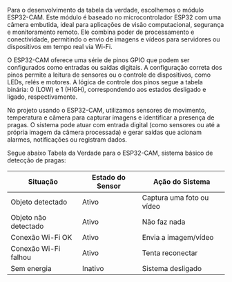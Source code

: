 Para o desenvolvimento da tabela da verdade, escolhemos o módulo ESP32-CAM. Este módulo é baseado no microcontrolador ESP32 com uma câmera embutida, ideal para aplicações de visão computacional, segurança e monitoramento remoto. Ele combina poder de processamento e conectividade, permitindo o envio de imagens e vídeos para servidores ou dispositivos em tempo real via Wi-Fi.

O ESP32-CAM oferece uma série de pinos GPIO que podem ser configurados como entradas ou saídas digitais. A configuração correta dos pinos permite a leitura de sensores ou o controle de dispositivos, como LEDs, relés e motores. A lógica de controle dos pinos segue a tabela binária: 0 (LOW) e 1 (HIGH), correspondendo aos estados desligado e ligado, respectivamente.

No projeto usando o ESP32-CAM, utilizamos sensores de movimento, temperatura e câmera para capturar imagens e identificar a presença de pragas. O sistema pode atuar com entrada digital (como sensores ou até a própria imagem da câmera processada) e gerar saídas que acionam alarmes, notificações ou registram dados.

Segue abaixo Tabela da Verdade para o ESP32-CAM, sistema básico de detecção de pragas:

| Situação               | Estado do Sensor | Ação do Sistema                |
|------------------------|------------------|--------------------------------|
| Objeto detectado       | Ativo            | Captura uma foto ou vídeo      |
| Objeto não detectado   | Ativo            | Não faz nada                   |
| Conexão Wi-Fi OK       | Ativo            | Envia a imagem/vídeo           |
| Conexão Wi-Fi falhou   | Ativo            | Tenta reconectar               |
| Sem energia            | Inativo          | Sistema desligado              |


